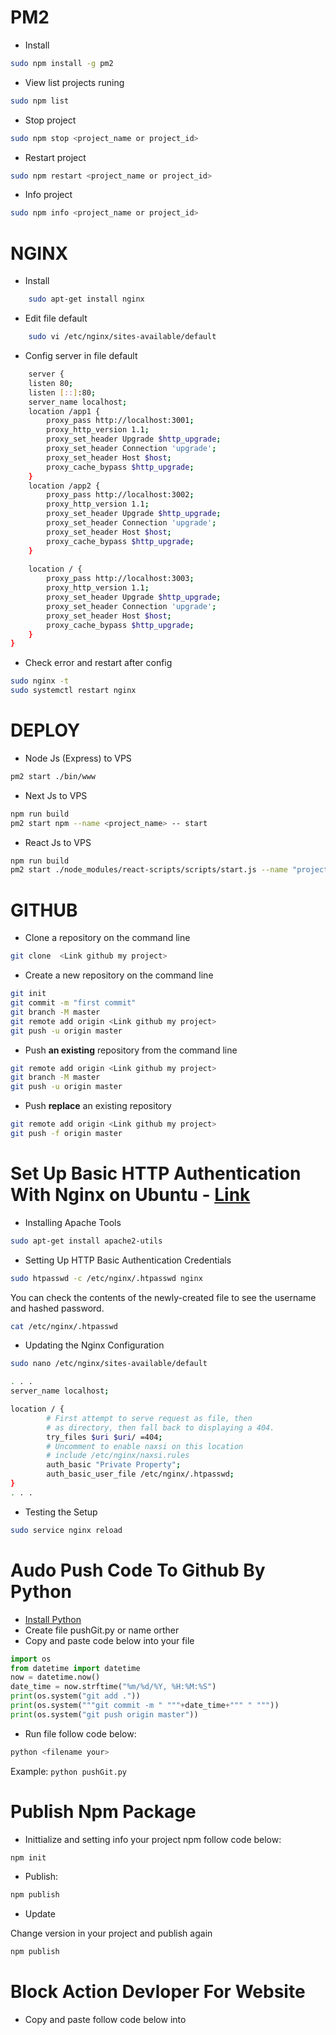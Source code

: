 # PM2
* Install
``` bash
sudo npm install -g pm2
```
* View list projects runing
``` bash
sudo npm list
```
* Stop project
``` bash
sudo npm stop <project_name or project_id> 
```
* Restart project
``` bash
sudo npm restart <project_name or project_id> 
```
* Info project
``` bash
sudo npm info <project_name or project_id> 
```

# NGINX
* Install
``` bash
    sudo apt-get install nginx
```
* Edit file default
``` bash
    sudo vi /etc/nginx/sites-available/default
```

* Config server in file default
``` bash
    server {
    listen 80;
    listen [::]:80;
    server_name localhost;
    location /app1 {
        proxy_pass http://localhost:3001;
        proxy_http_version 1.1;
        proxy_set_header Upgrade $http_upgrade;
        proxy_set_header Connection 'upgrade';
        proxy_set_header Host $host;
        proxy_cache_bypass $http_upgrade;
    }
    location /app2 {
        proxy_pass http://localhost:3002;
        proxy_http_version 1.1;
        proxy_set_header Upgrade $http_upgrade;
        proxy_set_header Connection 'upgrade';
        proxy_set_header Host $host;
        proxy_cache_bypass $http_upgrade;
    }
    
    location / {
        proxy_pass http://localhost:3003;
        proxy_http_version 1.1;
        proxy_set_header Upgrade $http_upgrade;
        proxy_set_header Connection 'upgrade';
        proxy_set_header Host $host;
        proxy_cache_bypass $http_upgrade;
    }
}
```
* Check error and restart  after config
``` bash
sudo nginx -t
sudo systemctl restart nginx
```

# DEPLOY
* Node Js (Express) to VPS
``` bash
pm2 start ./bin/www
```
* Next Js to VPS
``` bash
npm run build
pm2 start npm --name <project_name> -- start
```
* React Js to VPS
``` bash
npm run build
pm2 start ./node_modules/react-scripts/scripts/start.js --name "project_name"
```

# GITHUB
* Clone a repository on the command line
``` bash
git clone  <Link github my project>
```

* Create a new repository on the command line
``` bash
git init
git commit -m "first commit"
git branch -M master
git remote add origin <Link github my project>
git push -u origin master
```
* Push **an existing** repository from the command line
``` bash
git remote add origin <Link github my project>
git branch -M master
git push -u origin master
```
* Push **replace** an existing repository
``` bash
git remote add origin <Link github my project>
git push -f origin master
```

#  Set Up Basic HTTP Authentication With Nginx on Ubuntu - [Link](https://www.digitalocean.com/community/tutorials/how-to-set-up-basic-http-authentication-with-nginx-on-ubuntu-14-04)
* Installing Apache Tools
``` bash
sudo apt-get install apache2-utils
```
* Setting Up HTTP Basic Authentication Credentials

``` bash
sudo htpasswd -c /etc/nginx/.htpasswd nginx
```
You can check the contents of the newly-created file to see the username and hashed password.
``` bash
cat /etc/nginx/.htpasswd
```
* Updating the Nginx Configuration
``` bash
sudo nano /etc/nginx/sites-available/default
```
``` bash
. . .
server_name localhost;

location / {
        # First attempt to serve request as file, then
        # as directory, then fall back to displaying a 404.
        try_files $uri $uri/ =404;
        # Uncomment to enable naxsi on this location
        # include /etc/nginx/naxsi.rules
        auth_basic "Private Property";
        auth_basic_user_file /etc/nginx/.htpasswd;
}
. . .
```
* Testing the Setup
``` bash
sudo service nginx reload
```

# Audo Push Code To Github By Python
* [Install Python](https://www.python.org/)
* Create file pushGit.py or name orther
* Copy and paste code below into your file
``` python
import os
from datetime import datetime
now = datetime.now()
date_time = now.strftime("%m/%d/%Y, %H:%M:%S")
print(os.system("git add ."))
print(os.system("""git commit -m " """+date_time+""" " """))
print(os.system("git push origin master"))
```
* Run file follow code below:
```bash
python <filename your>
```
Example: ``` python pushGit.py ```

# Publish Npm Package
* Inittialize and setting info your project npm follow code below:
```bash
npm init
```
* Publish:
```bash
npm publish
```
* Update

Change version in your project and publish again
```bash
npm publish
```
# Block Action Devloper For Website
* Copy and paste follow code below into <script> tag:
```javascript
 document.addEventListener('contextmenu', event => event.preventDefault());
document.addEventListener("keydown", function (e) {
    //document.onkeydown = function(e) {
    // "I" key
    if (e.ctrlKey && e.shiftKey && e.keyCode == 73) {
        alert("Hành động đã bị chặn !");
        e.preventDefault();
    }
    // "J" key
    if (e.ctrlKey && e.shiftKey && e.keyCode == 74) {
        alert("Hành động đã bị chặn !");
        e.preventDefault();
    }
    // "S" key + macOS
    if (e.keyCode == 83 && (navigator.platform.match("Mac") ? e.metaKey : e.ctrlKey)) {
        alert("Hành động đã bị chặn !");
        e.preventDefault();
    }
    // "U" key
    if (e.ctrlKey && e.keyCode == 85) {
        alert("Hành động đã bị chặn !");
        e.preventDefault();
    }
    // "F12" key
    if (event.keyCode == 123) {
        alert("Hành động đã bị chặn !");
        e.preventDefault();
    }
}, false);
```